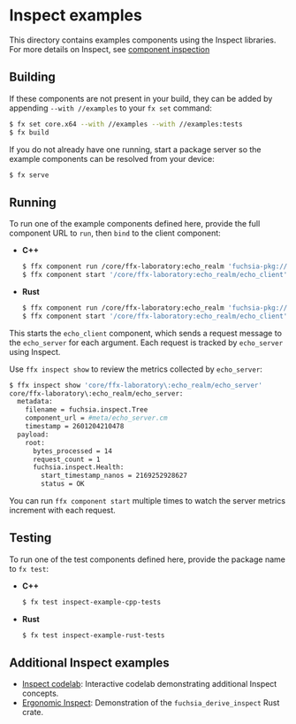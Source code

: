 # Inspect examples

This directory contains examples components using the Inspect libraries.
For more details on Inspect, see
[component inspection](/docs/development/diagnostics/inspect)

## Building

If these components are not present in your build, they can be added by
appending `--with //examples` to your `fx set` command:

```bash
$ fx set core.x64 --with //examples --with //examples:tests
$ fx build
```

If you do not already have one running, start a package server so the example
components can be resolved from your device:

```bash
$ fx serve
```

## Running

To run one of the example components defined here, provide the full component
URL to `run`, then `bind` to the client component:

-  **C++**

    ```bash
    $ ffx component run /core/ffx-laboratory:echo_realm 'fuchsia-pkg://fuchsia.com/inspect-example-cpp#meta/echo_realm.cm'
    $ ffx component start '/core/ffx-laboratory:echo_realm/echo_client'
    ```

-  **Rust**

    ```bash
    $ ffx component run /core/ffx-laboratory:echo_realm 'fuchsia-pkg://fuchsia.com/inspect-example-rust#meta/echo_realm.cm'
    $ ffx component start '/core/ffx-laboratory:echo_realm/echo_client'
    ```

This starts the `echo_client` component, which sends a request message to the
`echo_server` for each argument. Each request is tracked by `echo_server` using
Inspect.

Use `ffx inspect show` to review the metrics collected by `echo_server`:

```bash
$ ffx inspect show 'core/ffx-laboratory\:echo_realm/echo_server'
core/ffx-laboratory\:echo_realm/echo_server:
  metadata:
    filename = fuchsia.inspect.Tree
    component_url = #meta/echo_server.cm
    timestamp = 2601204210478
  payload:
    root:
      bytes_processed = 14
      request_count = 1
      fuchsia.inspect.Health:
        start_timestamp_nanos = 2169252928627
        status = OK
```

You can run `ffx component start` multiple times to watch the server metrics
increment with each request.

## Testing

To run one of the test components defined here, provide the package name to
`fx test`:

-  **C++**

    ```bash
    $ fx test inspect-example-cpp-tests
    ```

-  **Rust**

    ```bash
    $ fx test inspect-example-rust-tests
    ```

## Additional Inspect examples

-   [Inspect codelab](codelab/README.md): Interactive codelab demonstrating
    additional Inspect concepts.
-   [Ergonomic Inspect](rust-ergonomic/README.md): Demonstration of the
    `fuchsia_derive_inspect` Rust crate.
